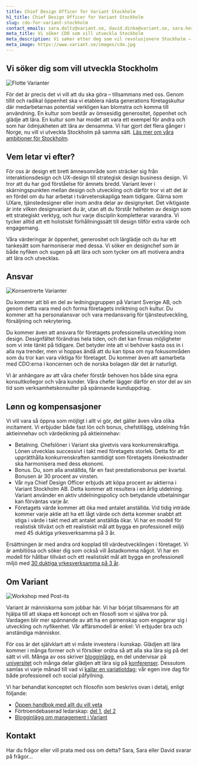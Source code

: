 ```yaml
---
title: Chief Design Officer for Variant Stockholm
h1_title: Chief Design Officer for Variant Stockholm
slug: cdo-for-variant-stockholm
contact_emails: sara.doltz@variant.se, david.dinka@variant.se, sara.hernandez@variant.se
meta_title: Vi söker CDO som vill utveckla Stockholm
meta_description: Vi søker etter deg som vil revolusjonere Stockholm – sammen med flere og sammen med oss!
meta_image: https://www.variant.se/images/cdo.jpg
---
```


## Vi söker dig som vill utveckla Stockholm

![Flotte Varianter](/images/design-takterasse.png)

För det är precis det vi vill att du ska göra – tillsammans med oss. Genom tillit och radikal öppenhet ska vi etablera nästa generations företagskultur där medarbetarnas potential verkligen kan blomstra och komma till användning. En kultur som består av ömsesidig generositet, öppenhet och glädje att lära. En kultur som har modet att vara ett exempel för andra och som har ödmjukheten att lära av densamma. Vi har gjort det flera gånger i Norge, nu vill vi utveckla Stockholm på samma sätt. [Läs mer om våra ambitioner för Stockholm](https://www.variant.se/vyer).

## Vem letar vi efter?

För oss är design ett brett ämnesområde som sträcker sig från interaktionsdesign och UX-design till strategisk design business design. Vi tror att du har god förståelse för ämnets bredd. Variant lever i skärningspunkten mellan design och utveckling och därför tror vi att det är en fördel om du har arbetat i tvärvetenskapliga team tidigare. Gärna som UXare, tjänstedesigner eller inom andra delar av designyrket. Det viktigaste är inte vilken designvariant du är, utan att du förstår helheten av design som ett strategiskt verktyg, och hur varje disciplin kompletterar varandra. Vi tycker alltid att ett holistiskt förhållningssätt till design tillför extra värde och engagemang.

Våra värderingar är öppenhet, generositet och lärglädje och du har ett tankesätt som harmoniserar med dessa. Vi söker en designchef som är både nyfiken och sugen på att lära och som tycker om att motivera andra att lära och utvecklas.

## Ansvar

<div class="left blob1"><img alt="Konsentrerte Varianter" src="/images/design-konsentrert.png"/></div>

Du kommer att bli en del av ledningsgruppen på Variant Sverige AB, och genom detta vara med och forma företagets inriktning och kultur. Du kommer att ha personalansvar och vara medansvarig för tjänsteutveckling, försäljning och rekrytering.

Du kommer även att ansvara för företagets professionella utveckling inom design. Designfältet förändras hela tiden, och det kan finnas möjligheter som vi inte tänkt på tidigare. Det betyder inte att vi behöver kasta oss in i alla nya trender, men vi hoppas ändå att du kan tipsa om nya fokusområden som du tror kan vara viktiga för företaget. Du kommer även att samarbeta med CDO:erna i koncernen och de norska bolagen där det är naturligt.

Vi är anhängare av att våra chefer förstår behoven hos både sina egna konsultkollegor och våra kunder. Våra chefer lägger därför en stor del av sin tid som verksamhetskonsulter på spännande kunduppdrag.

## Lønn og kompensasjoner

Vi vill vara så öppna som möjligt i allt vi gör, det gäller även våra olika incitament. Vi erbjuder både fast lön och bonus, chefstillägg, utdelning från aktieinnehav och värdeökning på aktieinnehav:

- Betalning. Chefslöner i Variant ska givetvis vara konkurrenskraftiga. Lönen utvecklas successivt i takt med företagets storlek. Detta för att upprätthålla konkurrenskraften samtidigt som företagets lönekostnader ska harmonisera med dess ekonomi.
- Bonus. Du, som alla anställda, får en fast prestationsbonus per kvartal. Bonusen är 30 procent av vinsten.
- Vår nya Chief Design Officer erbjuds att köpa procent av aktierna i Variant Stockholm AB. Detta kommer att resultera i en årlig utdelning. Variant använder en aktiv utdelningspolicy och betydande utbetalningar kan förväntas varje år.
- Företagets värde kommer att öka med antalet anställda. Vid tidig inträde kommer varje aktie att ha ett lågt värde och detta kommer snabbt att stiga i värde i takt med att antalet anställda ökar. Vi har en modell för realistisk tillväxt och ett realistiskt mål att bygga en professionell miljö med 45 duktiga yrkesverksamma på 3 år.

Ersättningen är med andra ord kopplad till värdeutvecklingen i företaget. Vi är ambitiösa och söker dig som också vill åstadkomma något. Vi har en modell för hållbar tillväxt och ett realistiskt mål att bygga en professionell miljö med [30 duktiga yrkesverksamma på 3 år](/verdiutvikling).

## Om Variant

![Workshop med Post-its](/images/design-workshop.png)

Variant är människorna som jobbar här. Vi har börjat tillsammans för att hjälpa till att skapa ett koncept och en filosofi som vi själva tror på. Vardagen blir mer spännande av att ha en gemenskap som engagerar sig i utveckling och nyfikenhet. Vår affärsmodell är enkel: Vi erbjuder bra och anständiga människor.

För oss är det självklart att vi måste investera i kunskap. Glädjen att lära kommer i många former och vi försöker ordna så att alla ska lära sig på det sätt vi vill. Många av oss skriver [blogginlägg](https://blog.variant.no/tagged/design), en del undervisar på [universitet](https://www.ntnu.edu/studies/courses/PD6014#tab=omEmnet) och många delar glädjen att lära sig på [konferenser](https://sthlm-2022.xconf.co/workshop#tonje-evanger-ellen-wagnild-antonsen). Dessutom samlas vi varje månad till vad vi [kallar en variatiotdag](https://blog.variant.no/tagged/variantdag); vår egen inre dag för både professionell och social påfyllning.

Vi har behandlat konceptet och filosofin som beskrivs ovan i detalj, enligt följande:

- [Öppen handbok med allt du vill veta](https://handbook.variant.se/)
- Förtroendebaserad ledarskap: [del 1](https://medium.com/variant-as/tillitsbasert-ledelse-del-1-hva-og-hvorfor-86f6aa485cf9), [del 2](https://medium.com/variant-as/tillitsbasert-ledelse-del-2-sette-retning-449452fcc6a6)
- [Blogginlägg om management i Variant](https://blog.variant.no/tagged/ledelse)

## Kontakt

Har du frågor eller vill prata med oss om detta? Sara, Sara eller David svarar på frågor…
